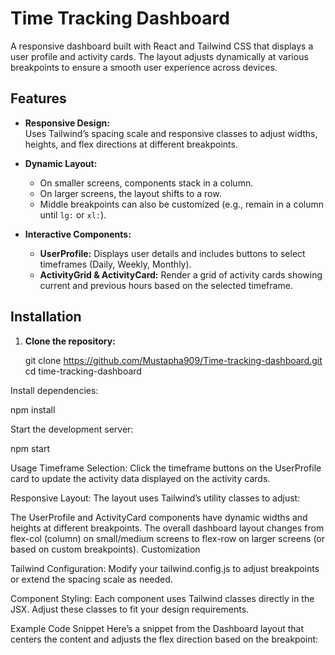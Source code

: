 # Time Tracking Dashboard

A responsive dashboard built with React and Tailwind CSS that displays a user profile and activity cards. The layout adjusts dynamically at various breakpoints to ensure a smooth user experience across devices.

## Features

- **Responsive Design:**  
  Uses Tailwind’s spacing scale and responsive classes to adjust widths, heights, and flex directions at different breakpoints.
- **Dynamic Layout:**

  - On smaller screens, components stack in a column.
  - On larger screens, the layout shifts to a row.
  - Middle breakpoints can also be customized (e.g., remain in a column until `lg:` or `xl:`).

- **Interactive Components:**
  - **UserProfile:** Displays user details and includes buttons to select timeframes (Daily, Weekly, Monthly).
  - **ActivityGrid & ActivityCard:** Render a grid of activity cards showing current and previous hours based on the selected timeframe.

## Installation

1. **Clone the repository:**

   git clone https://github.com/Mustapha909/Time-tracking-dashboard.git
   cd time-tracking-dashboard

Install dependencies:

npm install

Start the development server:

npm start

Usage
Timeframe Selection:
Click the timeframe buttons on the UserProfile card to update the activity data displayed on the activity cards.

Responsive Layout:
The layout uses Tailwind’s utility classes to adjust:

The UserProfile and ActivityCard components have dynamic widths and heights at different breakpoints.
The overall dashboard layout changes from flex-col (column) on small/medium screens to flex-row on larger screens (or based on custom breakpoints).
Customization

Tailwind Configuration:
Modify your tailwind.config.js to adjust breakpoints or extend the spacing scale as needed.

Component Styling:
Each component uses Tailwind classes directly in the JSX. Adjust these classes to fit your design requirements.

Example Code Snippet
Here’s a snippet from the Dashboard layout that centers the content and adjusts the flex direction based on the breakpoint:

<div className="min-h-screen bg-[#0d1323] flex items-center justify-center">
  <div className="w-full max-w-[1200px] mx-auto p-6 flex flex-col lg:flex-row gap-6">
    <UserProfile selectedTimeframe={timeframe} onSelectTimeframe={setTimeframe} />
    <ActivityGrid data={data} backgrounds={backgrounds} bgColors={bgColors} timeframe={timeframe} />
  </div>
</div>
